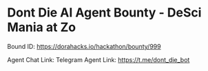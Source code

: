 # Dont Die AI Agent Bounty - DeSci Mania at Zo
Bound ID: https://dorahacks.io/hackathon/bounty/999

Agent Chat Link: 
Telegram Agent Link: https://t.me/dont_die_bot
